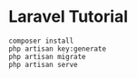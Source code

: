 # Laravel Tutorial

```
composer install
php artisan key:generate
php artisan migrate
php artisan serve
```